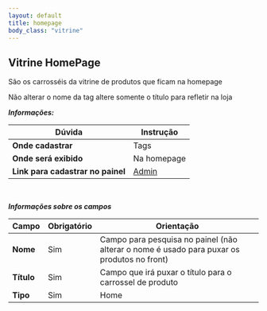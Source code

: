 ```yaml
---
layout: default
title: homepage
body_class: "vitrine"
---
```



## Vitrine HomePage

São os carrosséis da vitrine de produtos que ficam na homepage

Não alterar o nome da tag altere somente o título para refletir na loja

***Informações:***

| Dúvida                          | Instrução                                                               |
| ------------------------------- | ----------------------------------------------------------------------- |
| **Onde cadastrar**              | Tags                                                                    |
| **Onde será exibido**           | Na homepage                           |
| **Link para cadastrar no painel** | [Admin](https://margoty.cdn.vnda.com.br/admin/tags) |

&nbsp;

***Informações sobre os campos***

| Campo         | Obrigatório         | Orientação                                |
| ------------- | ------------------- | ----------------------------------------- |
| **Nome**      | Sim      | Campo para pesquisa no painel (não alterar o nome é usado para puxar os produtos no front)                      |
| **Título**    | Sim | Campo que irá puxar o título para o carrossel de produto                   |
| **Tipo** | Sim | Home      |



&nbsp;
